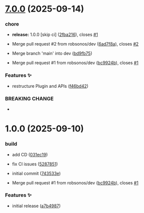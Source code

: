 # [7.0.0](https://github.com/robsonos/device-orientation/compare/v6.0.0...v7.0.0) (2025-09-14)


### chore

* **release:** 1.0.0 [skip ci] ([2fba216](https://github.com/robsonos/device-orientation/commit/2fba216f2ee72509f0e2b3e93dbb86d7acfb4805)), closes [#1](https://github.com/robsonos/device-orientation/issues/1)


* Merge pull request #2 from robsonos/dev ([6ad7f8a](https://github.com/robsonos/device-orientation/commit/6ad7f8a16bab3c581ca461bea4fb7964e13b9a44)), closes [#2](https://github.com/robsonos/device-orientation/issues/2)
* Merge branch 'main' into dev ([bd9fb75](https://github.com/robsonos/device-orientation/commit/bd9fb756073185ea1de0a16922be9e71cec6c666))
* Merge pull request #1 from robsonos/dev ([bc9924b](https://github.com/robsonos/device-orientation/commit/bc9924b036560ba9f97727fe7f829e7a795ad0fa)), closes [#1](https://github.com/robsonos/device-orientation/issues/1)


### Features :sparkles:

* restructure Plugin and APIs ([f46bd42](https://github.com/robsonos/device-orientation/commit/f46bd420b17295a5f3ee149e377e76c6348c5aff))


### BREAKING CHANGE

*

# 1.0.0 (2025-09-10)


### build

* add CD ([031ec19](https://github.com/robsonos/device-orientation/commit/031ec192cf569e8e1a8ce6f34de1e93c57076b83))
* fix CI issues ([5287851](https://github.com/robsonos/device-orientation/commit/5287851e39cafd1fc97d0daa7ee9d9abb8221910))
* initial commit ([743533e](https://github.com/robsonos/device-orientation/commit/743533e8d8aef872d0df5f4303a86a7d84abf6fc))


* Merge pull request #1 from robsonos/dev ([bc9924b](https://github.com/robsonos/device-orientation/commit/bc9924b036560ba9f97727fe7f829e7a795ad0fa)), closes [#1](https://github.com/robsonos/device-orientation/issues/1)


### Features :sparkles:

* initial release ([a7b4987](https://github.com/robsonos/device-orientation/commit/a7b49878090b107ab926992ab689e849dc25a788))
